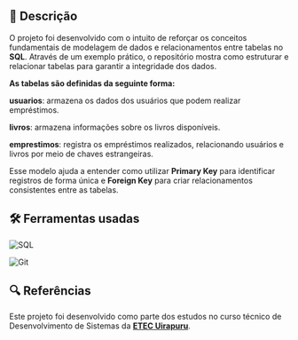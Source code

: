 ## 📄 Descrição

O projeto foi desenvolvido com o intuito de reforçar os conceitos fundamentais de modelagem de dados e relacionamentos entre tabelas no **SQL**. Através de um exemplo prático, o repositório mostra como estruturar e relacionar tabelas para garantir a integridade dos dados.

**As tabelas são definidas da seguinte forma:**

**usuarios**: armazena os dados dos usuários que podem realizar empréstimos.

**livros**: armazena informações sobre os livros disponíveis.

**emprestimos**: registra os empréstimos realizados, relacionando usuários e livros por meio de chaves estrangeiras.

Esse modelo ajuda a entender como utilizar **Primary Key** para identificar registros de forma única e **Foreign Key** para criar relacionamentos consistentes entre as tabelas.

## 🛠️ Ferramentas usadas

![SQL](https://img.shields.io/badge/MySQL-4479A1.svg?style=for-the-badge&logo=MySQL&logoColor=white) 

![Git](https://img.shields.io/badge/GIT-E44C30?style=for-the-badge&logo=git&logoColor=white) 

## 🔍 Referências

Este projeto foi desenvolvido como parte dos estudos no curso técnico de Desenvolvimento de Sistemas da [**ETEC Uirapuru**](https://etecuirapuru.com.br/).